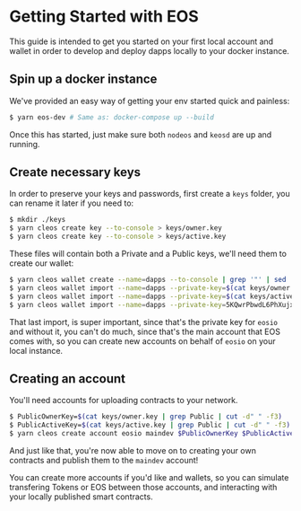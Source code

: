 # Getting Started with EOS

This guide is intended to get you started on your first local account and wallet in order
to develop and deploy dapps locally to your docker instance.

## Spin up a docker instance

We've provided an easy way of getting your env started quick and painless:
```bash
$ yarn eos-dev # Same as: docker-compose up --build
```
Once this has started, just make sure both `nodeos` and `keosd` are up and running.

## Create necessary keys
In order to preserve your keys and passwords, first create a `keys` folder,
you can rename it later if you need to:
```bash
$ mkdir ./keys
$ yarn cleos create key --to-console > keys/owner.key 
$ yarn cleos create key --to-console > keys/active.key 
```

These files will contain both a Private and a Public keys, we'll need them
to create our wallet:
```bash
$ yarn cleos wallet create --name=dapps --to-console | grep '"' | sed 's/"//g' > keys/wallet-password
$ yarn cleos wallet import --name=dapps --private-key=$(cat keys/owner.key | grep Private | cut -d" " -f3)
$ yarn cleos wallet import --name=dapps --private-key=$(cat keys/active.key | grep Private | cut -d" " -f3)
$ yarn cleos wallet import --name=dapps --private-key=5KQwrPbwdL6PhXujxW37FSSQZ1JiwsST4cqQzDeyXtP79zkvFD3
```

That last import, is super important, since that's the private key for `eosio` and without it, you can't do
much, since that's the main account that EOS comes with, so you can create new accounts on behalf of `eosio`
on your local instance.

## Creating an account

You'll need accounts for uploading contracts to your network.
```bash
$ PublicOwnerKey=$(cat keys/owner.key | grep Public | cut -d" " -f3)
$ PublicActiveKey=$(cat keys/active.key | grep Public | cut -d" " -f3)
$ yarn cleos create account eosio maindev $PublicOwnerKey $PublicActiveKey
```

And just like that, you're now able to move on to creating your own contracts and publish them to the `maindev` account!

You can create more accounts if you'd like and wallets, so you can simulate transfering Tokens or EOS between those accounts,
and interacting with your locally published smart contracts.

